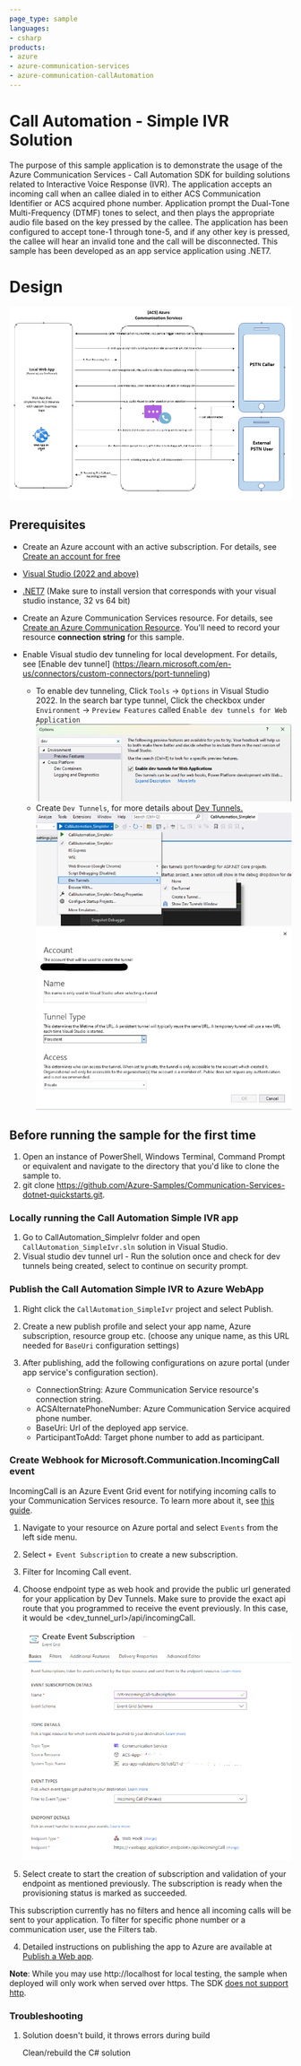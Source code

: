 ```yaml
---
page_type: sample
languages:
- csharp
products:
- azure
- azure-communication-services
- azure-communication-callAutomation
---
```


# Call Automation - Simple IVR Solution

The purpose of this sample application is to demonstrate the usage of the Azure Communication Services - Call Automation SDK for building solutions related to Interactive Voice Response (IVR). The application accepts an incoming call when an callee dialed in to either ACS Communication Identifier or ACS acquired phone number. Application prompt the Dual-Tone Multi-Frequency (DTMF) tones to select, and then plays the appropriate audio file based on the key pressed by the callee. The application has been configured to accept tone-1 through tone-5, and if any other key is pressed, the callee will hear an invalid tone and the call will be disconnected. This sample has been developed as an app service application using .NET7.

# Design

![design](./data/SimpleIVRDesign.png)

## Prerequisites

- Create an Azure account with an active subscription. For details, see [Create an account for free](https://azure.microsoft.com/free/)
- [Visual Studio (2022 and above)](https://visualstudio.microsoft.com/vs/)
- [.NET7](https://dotnet.microsoft.com/en-us/download/dotnet/7.0) (Make sure to install version that corresponds with your visual studio instance, 32 vs 64 bit)
- Create an Azure Communication Services resource. For details, see [Create an Azure Communication Resource](https://docs.microsoft.com/azure/communication-services/quickstarts/create-communication-resource). You'll need to record your resource **connection string** for this sample.
- Enable Visual studio dev tunneling for local development. For details, see   [Enable dev tunnel] (https://learn.microsoft.com/en-us/connectors/custom-connectors/port-tunneling)
	
	- To enable dev tunneling, Click `Tools` -> `Options` in Visual Studio 2022.  In the search bar type tunnel, Click the checkbox under `Environment` -> `Preview Features` called `Enable dev tunnels for Web Application`
	![EnableDevTunnel](./data/EnableDevTunnel.png) 
	- Create `Dev Tunnels`, for more details about [Dev Tunnels.](https://learn.microsoft.com/en-us/aspnet/core/test/dev-tunnels?view=aspnetcore-7.0)  
	![ViewDevTunnels](./data//ViewDevTunnel.png)   
	![CreateDevTunnels](./data//CreateDevTunnel.png) 


## Before running the sample for the first time

1. Open an instance of PowerShell, Windows Terminal, Command Prompt or equivalent and navigate to the directory that you'd like to clone the sample to.
2. git clone https://github.com/Azure-Samples/Communication-Services-dotnet-quickstarts.git.

### Locally running the Call Automation Simple IVR app
1. Go to CallAutomation_SimpleIvr folder and open `CallAutomation_SimpleIvr.sln` solution in Visual Studio.
2. Visual studio dev tunnel url - Run the solution once and check for dev tunnels being created, select to continue on security prompt.

### Publish the Call Automation Simple IVR to Azure WebApp

1. Right click the `CallAutomation_SimpleIvr` project and select Publish.
2. Create a new publish profile and select your app name, Azure subscription, resource group etc. (choose any unique name, as this URL needed for `BaseUri` configuration settings)
3. After publishing, add the following configurations on azure portal (under app service's configuration section).

    - ConnectionString: Azure Communication Service resource's connection string.
	- ACSAlternatePhoneNumber: Azure Communication Service acquired phone number.
	- BaseUri: Url of the deployed app service.
	- ParticipantToAdd: Target phone number to add as participant.
	
### Create Webhook for Microsoft.Communication.IncomingCall event
IncomingCall is an Azure Event Grid event for notifying incoming calls to your Communication Services resource. To learn more about it, see [this guide](https://learn.microsoft.com/en-us/azure/communication-services/concepts/call-automation/incoming-call-notification). 
1. Navigate to your resource on Azure portal and select `Events` from the left side menu.
1. Select `+ Event Subscription` to create a new subscription. 
1. Filter for Incoming Call event. 
1. Choose endpoint type as web hook and provide the public url generated for your application by Dev Tunnels. Make sure to provide the exact api route that you programmed to receive the event previously. In this case, it would be <dev_tunnel_url>/api/incomingCall.  

	![Event Grid Subscription for Incoming Call](./data/EventgridSubscription-IncomingCall.png)

1. Select create to start the creation of subscription and validation of your endpoint as mentioned previously. The subscription is ready when the provisioning status is marked as succeeded.


This subscription currently has no filters and hence all incoming calls will be sent to your application. To filter for specific phone number or a communication user, use the Filters tab.



4. Detailed instructions on publishing the app to Azure are available at [Publish a Web app](https://docs.microsoft.com/visualstudio/deployment/quickstart-deploy-to-azure?view=vs-2019).

**Note**: While you may use http://localhost for local testing, the sample when deployed will only work when served over https. The SDK [does not support http](https://docs.microsoft.com/azure/communication-services/concepts/voice-video-calling/calling-sdk-features#user-webrtc-over-https).

### Troubleshooting

1. Solution doesn't build, it throws errors during build

	Clean/rebuild the C# solution
